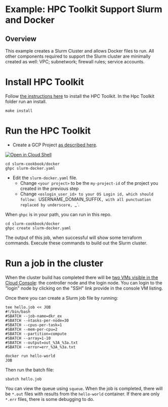 # Example: HPC Toolkit Support Slurm and Docker 

## Overview

This example creates a Slurm Cluster and allows Docker files to run.
All other components required to support the Slurm cluster are minimally created
as well: VPC; subnetwork; firewall rules; service accounts.

# Install HPC Toolkit

Follow [the instructions here](https://github.com/GoogleCloudPlatform/hpc-toolkit#quickstart) to install the HPC Toolkit.
In the Hpc Toolkit folder run an install.
```
make install
```

# Run the HPC Toolkit

* Create a GCP Project [as described here](https://cloud.google.com/resource-manager/docs/creating-managing-projects).

 [![Open in Cloud Shell](https://gstatic.com/cloudssh/images/open-btn.svg)](https://shell.cloud.google.com/cloudshell/editor?cloudshell_git_repo=https://github.com/GoogleCloudPlatform/scientific-computing-examples.git)

```
cd slurm-cookbook/docker
ghpc slurm-docker.yaml
```

* Edit the `slurm-docker.yaml` file.
  * Change `<your project>` to be the `my-project-id` of the project you created in the previous step
  * Change `<oslogin_user_id> to your OS Login id, which should follow: `USERNAME_DOMAIN_SUFFIX`, with all punctuation replaced by underscore, `_`.

When `ghpc` is in your path, you can run in this repo.

```
cd slurm-cookbook/docker
ghpc create slurm-docker.yaml
```
The output of this job, when successful will show some terraform commands. Execute these commands to build out the Slurm cluster.

# Run a job in the cluster

When the cluster build has completed there will be [two VMs visible in the Cloud Console](https://console.cloud.google.com/compute/instances): the controller node and the login node. You can login to the "login" node by clicking on the "SSH" link provide in the console VM listing.

Once there you can create a Slurm job file by running:

```
tee hello.job << JOB
#!/bin/bash
#SBATCH --job-name=dkr_ex
#SBATCH --ntasks-per-node=30
#SBATCH --cpus-per-task=1
#SBATCH --mem-per-cpu=2
#SBATCH --partition=compute
#SBATCH --array=1-10
#SBATCH --output=out_%3A_%3a.txt
#SBATCH --error=err_%3A_%3a.txt

docker run hello-world
JOB
```

Then run the batch file:
```
sbatch hello.job
```
You can view the queue using `squeue`. When the job is completed, there will be `*.out` files with results from the `hello-world` container. If there are only `*.err` files, there is some debugging to do.